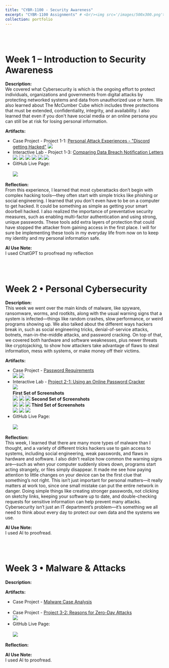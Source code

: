 ```yaml
---
title: "CYBR-1100 - Security Awareness"
excerpt: "CYBR-1100 Assignments" # <br/><img src='/images/500x300.png'>
collection: portfolio
---
```


<a id="week_1"></a><br><br>
# Week 1 – Introduction to Security Awareness
 
**Description:**  
We covered what Cybersecurity is which is the ongoing effort to protect individuals, organizations and governments from digital attacks by protecting networked systems and data from unauthorized use or harm. We also learned about The McCumber Cube which includes three protections that must be extended, confidentiality, integrity, and availability. I also learned that even if you don't have social media or an online persona you can still be at risk for losing personal information.
 
**Artifacts:**  
- Case Project - Project 1-1: <a href="https://tinybumblee.github.io/AmberR.github.io/files/Week-1-Case-Project.pdf">Personal Attack Experiences - "Discord getting Hacked"</a>
  <img src='https://github.com/TinyBumblee/AmberR.github.io/raw/main/images/Week-1-Case-Project.png'>
- Interactive Lab - Project 1-3: <a href="https://tinybumblee.github.io/AmberR.github.io/files/Week-1-Interactive-Lab.pdf">Comparing Data Breach Notification Letters</a>
  <img src='https://github.com/TinyBumblee/AmberR.github.io/raw/main/images/Week-1-Interactive-Lab1.png'>
  <img src='https://github.com/TinyBumblee/AmberR.github.io/raw/main/images/Week-1-Interactive-Lab2.png'>
  <img src='https://github.com/TinyBumblee/AmberR.github.io/raw/main/images/Week-1-Interactive-Lab3.png'>
  <img src='https://github.com/TinyBumblee/AmberR.github.io/raw/main/images/Week-1-Interactive-Lab4.png'>
  <img src='https://github.com/TinyBumblee/AmberR.github.io/raw/main/images/Week-1-Interactive-Lab5.png'>
  <img src='https://github.com/TinyBumblee/AmberR.github.io/raw/main/images/Week-1-Interactive-Lab6.png'>
- GitHub Live Page: <br><br> <img src='https://github.com/TinyBumblee/AmberR.github.io/raw/main/images/github-live-page.png'>
  
 
**Reflection:**  
From this experience, I learned that most cyberattacks don’t begin with complex hacking tools—they often start with simple tricks like phishing or social engineering. I learned that you don't even have to be on a computer to get hacked. It could be something as simple as getting your smart doorbell hacked. I also realized the importance of preventative security measures, such as enabling multi-factor authentication and using strong, unique passwords. These tools add extra layers of protection that could have stopped the attacker from gaining access in the first place. I will for sure be implementing these tools in my everyday life from now on to keep my identity and my personal information safe.
 
**AI Use Note:**  
I used ChatGPT to proofread my reflection


<a id="week_2"></a><br><br>
# Week 2 • Personal Cybersecurity
 
**Description:**<br>
This week we went over the main kinds of malware, like spyware, ransomware, worms, and rootkits, along with the usual warning signs that a system is infected—things like random crashes, slow performance, or weird programs showing up. We also talked about the different ways hackers break in, such as social engineering tricks, denial-of-service attacks, botnets, man-in-the-middle attacks, and password cracking. On top of that, we covered both hardware and software weaknesses, plus newer threats like cryptojacking, to show how attackers take advantage of flaws to steal information, mess with systems, or make money off their victims.

**Artifacts:**<br>
- Case Project - <a href="https://tinybumblee.github.io/AmberR.github.io/files/Week-2-Case-Project.pdf">Password Requirements</a><br>
  <img src='https://github.com/TinyBumblee/AmberR.github.io/raw/main/images/Week-2-Case-Project.png'>
  <img src='https://github.com/TinyBumblee/AmberR.github.io/raw/main/images/Week-2-Case-Project2.png'>
- Interactive Lab - <a href="https://tinybumblee.github.io/AmberR.github.io/files/Week-2-Interactive-Lab.pdf">Project 2-1: Using an Online Password Cracker</a><br>
    <img src='https://github.com/TinyBumblee/AmberR.github.io/raw/main/images/Week-2-Interactive-Lab.png'><br>
    **First Set of Screenshots**<br>
    <img src='https://github.com/TinyBumblee/AmberR.github.io/raw/main/images/Week-2-Interactive-Lab1.png'>
    <img src='https://github.com/TinyBumblee/AmberR.github.io/raw/main/images/Week-2-Interactive-Lab2.png'>
    <img src='https://github.com/TinyBumblee/AmberR.github.io/raw/main/images/Week-2-Interactive-Lab3.png'>
    **Second Set of Screenshots**<br>
    <img src='https://github.com/TinyBumblee/AmberR.github.io/raw/main/images/Week-2-Interactive-Lab4.png'>
    <img src='https://github.com/TinyBumblee/AmberR.github.io/raw/main/images/Week-2-Interactive-Lab5.png'>
    <img src='https://github.com/TinyBumblee/AmberR.github.io/raw/main/images/Week-2-Interactive-Lab6.png'>
    **Third Set of Screenshots**<br>
    <img src='https://github.com/TinyBumblee/AmberR.github.io/raw/main/images/Week-2-Interactive-Lab7.png'>
    <img src='https://github.com/TinyBumblee/AmberR.github.io/raw/main/images/Week-2-Interactive-Lab8.png'>
    <img src='https://github.com/TinyBumblee/AmberR.github.io/raw/main/images/Week-2-Interactive-Lab9.png'>
- GitHub Live Page: <br><br> <img src='https://github.com/TinyBumblee/AmberR.github.io/raw/main/images/github-live-page.png'>


**Reflection:**<br>
This week, I learned that there are many more types of malware than I thought, and a variety of different tricks hackers use to gain access to systems, including social engineering, weak passwords, and flaws in hardware and software. I also didn’t realize how common the warning signs are—such as when your computer suddenly slows down, programs start acting strangely, or files simply disappear. It made me see how paying attention to little changes on your device can be the first clue that something’s not right.
This isn’t just important for personal matters—it really matters at work too, since one small mistake can put the entire network in danger. Doing simple things like creating stronger passwords, not clicking on sketchy links, keeping your software up to date, and double-checking requests for sensitive information can help prevent many attacks. Cybersecurity isn’t just an IT department’s problem—it’s something we all need to think about every day to protect our own data and the systems we use.


**AI Use Note:**<br>
I used AI to proofread.

<a id="week_3"></a><br><br>
# Week 3 • Malware & Attacks

**Description:**<br>


**Artifacts:**<br>
- Case Project - <a href="https://tinybumblee.github.io/">Malware Case Analysis</a><br>
  <img src=''>
  <img src=''>
- Case Project - <a href="">Project 3-2: Reasons for Zero-Day Attacks</a><br>
    <img src='https://github.com/TinyBumblee/AmberR.github.io/raw/main/images/Week-2-Interactive-Lab.png'><br>
- GitHub Live Page: <br><br> <img src='https://github.com/TinyBumblee/AmberR.github.io/raw/main/images/github-live-page.png'>


**Reflection:**<br>



**AI Use Note:**<br>
I used AI to proofread.

